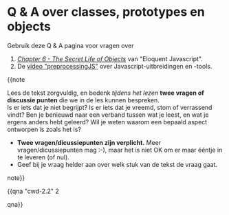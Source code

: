 # Q & A over classes, prototypes en objects

Gebruik deze Q & A pagina voor vragen over 
1. [_Chapter 6 - The Secret Life of Objects_](https://dwa-courses.firebaseapp.com/06_object.html) van "Eloquent Javascript".
2. De [video "preprocessingJS"](https://youtu.be/MJJ3tB3ejCA) over Javascript-uitbreidingen en -tools.

{{note
  
Lees de tekst zorgvuldig, en bedenk _tijdens het lezen_ **twee vragen of discussie punten** die we in de les kunnen bespreken.  
Is er iets dat je niet begrijpt? Is er iets dat je vreemd, stom of verrassend vindt? Ben je benieuwd naar een verband tussen wat je leest, en wat je ergens anders hebt geleerd? Wil je weten waarom een bepaald aspect ontworpen is zoals het is?

* **Twee vragen/dicussiepunten zijn verplicht.** Meer vragen/dicussiepunten mag :-), maar het is niet OK om er maar ééntje in te leveren (of nul).
* Geef bij je vraag helder aan over welk stuk van de tekst de vraag gaat.

note}}


{{qna "cwd-2.2" 2

qna}}
